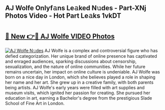 ## AJ Wolfe Onlyf𝚊ns Le𝚊ked N𝚞des - Part-XNj Photos Video - Hot Part Le𝚊ks 1vkDT

# <h2><a href="http://ab76690.deff.icu/?id=AJ+Wolfe">🔗 New 👉🔴 AJ Wolfe VIDEO Photos</a></h2>

[![AJ Wolfe N𝚞des](https://i.imgur.com/rIISA9y.gif)](http://ab76690.deff.icu/?id=AJ+Wolfe)
AJ Wolfe is a complex and controversial figure who has defied categorization. Her unique brand of online presence has captivated and enraged audiences, sparking discussions about censorship, sexualization, and the nature of online communities. While her future remains uncertain, her impact on online culture is undeniable. AJ Wolfe was born on a nice day in London, which she believes played a role in shaping her name and her art. She grew up in a creative family, with both parents being artists. AJ Wolfe's early years were filled with art supplies and museum visits, which ignited her passion for creating. She pursued her education in art, earning a Bachelor's degree from the prestigious Slade School of Fine Art in London.
